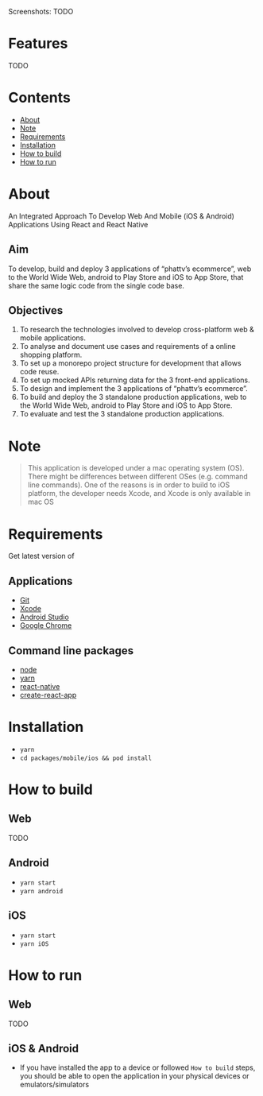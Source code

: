Screenshots: TODO

# Features

TODO

# Contents

- [About](#About)
- [Note](#Note)
- [Requirements](#Requirements)
- [Installation](#Installation)
- [How to build](#How-to-build)
- [How to run](#How-to-run)

# About

An Integrated Approach To Develop Web And Mobile (iOS & Android) Applications Using React and React Native

## Aim

To develop, build and deploy 3 applications of “phattv’s ecommerce”, web to the World Wide Web, android to Play Store and iOS to App Store, that share the same logic code from the single code base.

## Objectives

1. To research the technologies involved to develop cross-platform web & mobile applications.
2. To analyse and document use cases and requirements of a online shopping platform.
3. To set up a monorepo project structure for development that allows code reuse.
4. To set up mocked APIs returning data for the 3 front-end applications.
5. To design and implement the 3 applications of “phattv’s ecommerce”.
6. To build and deploy the 3 standalone production applications, web to the World Wide Web, android to Play Store and iOS to App Store.
7. To evaluate and test the 3 standalone production applications.

# Note

> This application is developed under a mac operating system (OS). There might be differences between different OSes (e.g. command line commands). One of the reasons is in order to build to iOS platform, the developer needs Xcode, and Xcode is only available in mac OS

# Requirements

Get latest version of

## Applications

- [Git](https://git-scm.com/book/en/v2/Getting-Started-Installing-Git)
- [Xcode](https://developer.apple.com/xcode/)
- [Android Studio](https://developer.android.com/studio/install)
- [Google Chrome](https://www.google.com/chrome/)

## Command line packages

- [node](https://nodejs.org/en/)
- [yarn](https://yarnpkg.com/lang/en/docs/install)
- [react-native](https://facebook.github.io/react-native/docs/getting-started.html)
- [create-react-app](https://github.com/facebook/create-react-app)

# Installation

- `yarn`
- `cd packages/mobile/ios && pod install`

# How to build

## Web

TODO

## Android

- `yarn start`
- `yarn android`

## iOS

- `yarn start`
- `yarn iOS`

# How to run

## Web

TODO

## iOS & Android

- If you have installed the app to a device or followed `How to build` steps, you should be able to open the application in your physical devices or emulators/simulators
